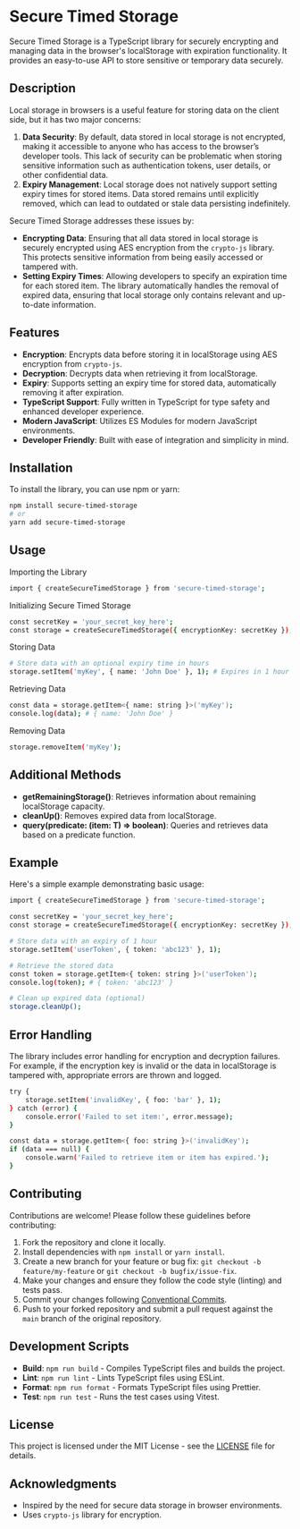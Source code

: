 # Secure Timed Storage

Secure Timed Storage is a TypeScript library for securely encrypting and managing data in the browser's localStorage with expiration functionality. It provides an easy-to-use API to store sensitive or temporary data securely.

## Description

Local storage in browsers is a useful feature for storing data on the client side, but it has two major concerns:
1. **Data Security**: By default, data stored in local storage is not encrypted, making it accessible to anyone who has access to the browser’s developer tools. This lack of security can be problematic when storing sensitive information such as authentication tokens, user details, or other confidential data.
2. **Expiry Management**: Local storage does not natively support setting expiry times for stored items. Data stored remains until explicitly removed, which can lead to outdated or stale data persisting indefinitely.

Secure Timed Storage addresses these issues by:
- **Encrypting Data**: Ensuring that all data stored in local storage is securely encrypted using AES encryption from the `crypto-js` library. This protects sensitive information from being easily accessed or tampered with.
- **Setting Expiry Times**: Allowing developers to specify an expiration time for each stored item. The library automatically handles the removal of expired data, ensuring that local storage only contains relevant and up-to-date information.

## Features

- **Encryption**: Encrypts data before storing it in localStorage using AES encryption from `crypto-js`.
- **Decryption**: Decrypts data when retrieving it from localStorage.
- **Expiry**: Supports setting an expiry time for stored data, automatically removing it after expiration.
- **TypeScript Support**: Fully written in TypeScript for type safety and enhanced developer experience.
- **Modern JavaScript**: Utilizes ES Modules for modern JavaScript environments.
- **Developer Friendly**: Built with ease of integration and simplicity in mind.

## Installation

To install the library, you can use npm or yarn:

```bash
npm install secure-timed-storage
# or
yarn add secure-timed-storage
```

## Usage

Importing the Library
```bash
import { createSecureTimedStorage } from 'secure-timed-storage';
```

Initializing Secure Timed Storage
```bash
const secretKey = 'your_secret_key_here';
const storage = createSecureTimedStorage({ encryptionKey: secretKey });
```

Storing Data
```bash
# Store data with an optional expiry time in hours
storage.setItem('myKey', { name: 'John Doe' }, 1); # Expires in 1 hour
```

Retrieving Data
```bash
const data = storage.getItem<{ name: string }>('myKey');
console.log(data); # { name: 'John Doe' }
```

Removing Data
```bash
storage.removeItem('myKey');
```

## Additional Methods

- **getRemainingStorage()**: Retrieves information about remaining localStorage capacity.
- **cleanUp()**: Removes expired data from localStorage.
- **query(predicate: (item: T) => boolean)**: Queries and retrieves data based on a predicate function.

## Example

Here's a simple example demonstrating basic usage:
```bash
import { createSecureTimedStorage } from 'secure-timed-storage';

const secretKey = 'your_secret_key_here';
const storage = createSecureTimedStorage({ encryptionKey: secretKey });

# Store data with an expiry of 1 hour
storage.setItem('userToken', { token: 'abc123' }, 1);

# Retrieve the stored data
const token = storage.getItem<{ token: string }>('userToken');
console.log(token); # { token: 'abc123' }

# Clean up expired data (optional)
storage.cleanUp();
```

## Error Handling
The library includes error handling for encryption and decryption failures. For example, if the encryption key is invalid or the data in localStorage is tampered with, appropriate errors are thrown and logged.
```bash
try {
    storage.setItem('invalidKey', { foo: 'bar' }, 1);
} catch (error) {
    console.error('Failed to set item:', error.message);
}

const data = storage.getItem<{ foo: string }>('invalidKey');
if (data === null) {
    console.warn('Failed to retrieve item or item has expired.');
}
```

## Contributing

Contributions are welcome! Please follow these guidelines before contributing:

1. Fork the repository and clone it locally.
2. Install dependencies with `npm install` or `yarn install`.
3. Create a new branch for your feature or bug fix: `git checkout -b feature/my-feature` or `git checkout -b bugfix/issue-fix`.
4. Make your changes and ensure they follow the code style (linting) and tests pass.
5. Commit your changes following [Conventional Commits](https://www.conventionalcommits.org/).
6. Push to your forked repository and submit a pull request against the `main` branch of the original repository.

## Development Scripts

- **Build**: `npm run build` - Compiles TypeScript files and builds the project.
- **Lint**: `npm run lint` - Lints TypeScript files using ESLint.
- **Format**: `npm run format` - Formats TypeScript files using Prettier.
- **Test**: `npm run test` - Runs the test cases using Vitest.

## License

This project is licensed under the MIT License - see the [LICENSE](LICENSE) file for details.

## Acknowledgments

- Inspired by the need for secure data storage in browser environments.
- Uses `crypto-js` library for encryption.
